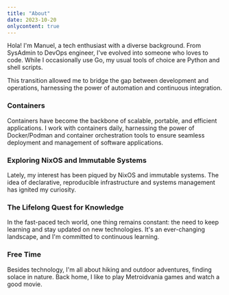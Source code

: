 ```yaml
---
title: "About"
date: 2023-10-20
onlycontent: true
---
```


Hola! I'm Manuel, a tech enthusiast with a diverse background. From SysAdmin to DevOps engineer, I've evolved into someone who loves to code. While I occasionally use Go, my usual tools of choice are Python and shell scripts.

This transition allowed me to bridge the gap between development and operations, harnessing the power of automation and continuous integration.

### Containers

Containers have become the backbone of scalable, portable, and efficient applications. I work with containers daily, harnessing the power of Docker/Podman and container orchestration tools to ensure seamless deployment and management of software applications.

### Exploring NixOS and Immutable Systems

Lately, my interest has been piqued by NixOS and immutable systems. The idea of declarative, reproducible infrastructure and systems management has ignited my curiosity.

### The Lifelong Quest for Knowledge

In the fast-paced tech world, one thing remains constant: the need to keep learning and stay updated on new technologies. It's an ever-changing landscape, and I'm committed to continuous learning.

### Free Time

Besides technology, I'm all about hiking and outdoor adventures, finding solace in nature. Back home, I like to play Metroidvania games and watch a good movie.
